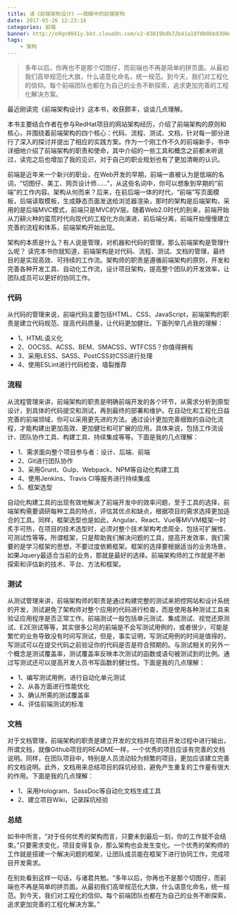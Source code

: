 ```yaml
---
title: 读《前端架构设计》——我眼中的前端架构
date: 2017-05-26 12:23:16
categories: 前端
banner: http://o9qn9041y.bkt.clouddn.com/v2-03019bdb72b41a18f0b0bb9390d7c208_r.jpg
tags:
	- 架构
---
```


> 多年以后，你再也不是那个切图仔，而前端也不再是简单的拼页面。从最初我们高举规范化大旗，什么语意化命名，统一规范。到今天，我们对工程化的信仰。每个前端团队也都在为自己的业务不断探索，追求更加完善的工程化解决方案。

<!--more-->

最近刚读完《前端架构设计》这本书，收获颇丰，谈谈几点理解。  

本书主要结合作者在参与RedHat项目的网站架构经历，介绍了前端架构的原则和核心，并围绕着前端架构的四个核心：代码、流程、测试、文档，针对每一部分进行了深入的探讨并提出了相应的实践方案。作为一个刚工作不久的前端新手，书中详细地介绍了前端架构的职责和使命，其中介绍的一些工具和概念之前都未听说过，读完之后也增加了我的见识，对于自己的职业规划也有了更加清晰的认识。  

前端是近年来一个新兴的职业，在Web开发的早期，前端一直被认为是低端的名词，“切图仔、美工、网页设计师......”，从这些名词中，你可以想象到早期的“前端”的工作内容。架构从何而来？后来，在前后端一体的时代，“前端”写页面模板，后端读取模板，生成静态页面发送给浏览器渲染，那时的架构是后端架构，采用的是后端MVC模式，前端只是MVC的V层。随着Web2.0时代的到来，前端开始从刀耕火种的蛮荒时代向现代的工程化方向演进，前后端分离，前端开始慢慢建立完善的流程和体系，前端架构开始出现。  

架构的本质是什么？有人说是管理，对机器和代码的管理，那么前端架构是管理什么呢？
读完本书你就知道，前端架构是对代码、流程、测试、文档的管理，最终目的是实现高效、可持续的工作流。架构师的职责是遵循前端架构的原则，开发和完善各种开发工具、自动化工作流，设计项目架构，提高整个团队的开发效率，让团队成员可以更好的协同工作。

### 代码

从代码的管理来说，前端代码主要包括HTML、CSS、JavaScript，前端架构的职责是建立代码规范、提高代码质量，让代码更加健壮。下面列举几点我的理解：
- 1、HTML语义化
- 2、OOCSS、ACSS、BEM、SMACSS，WTFCSS？你值得拥有
- 3、采用LESS、SASS、PostCSS对CSS进行处理
- 4、使用ESLint进行代码检查，墙裂推荐

### 流程

从流程管理来讲，前端架构的职责是明确前端开发的各个环节，从需求分析到原型设计，到具体的代码提交和测试，再到最终的部署和维护。在自动化和工程化日益完善的前端领域，你可以采用更先进的方法。通过设计更加完善细致的自动化流程，才能构建出更加高效、更加健壮和可扩展的应用。具体来说，包括工作流设计、团队协作工具、构建工具、持续集成等等。下面是我的几点理解：
- 1、需求面向整个项目参与者：设计、后端、前端
- 2、Git进行团队协作
- 3、采用Grunt、Gulp、Webpack、NPM等自动化构建工具
- 4、使用Jenkins、Travis CI等服务进行持续集成
- 5、框架选型  

自动化构建工具的出现有效地解决了前端开发中的效率问题，至于工具的选择，前端架构需要调研每种工具的特点，评估其优点和缺点，根据项目的需求选择更加适合的工具。同样，框架选型也是如此，Angular、React、Vue等MVVM框架一时炙手可热，在项目的技术选型时，必须对整个技术架构考虑周全，包括可扩展性、可测试性等等。所谓框架，只是帮助我们解决问题的工具，提高开发效率，我们需要的是学习框架的思想，不要过度依赖框架。框架的选择要根据适当的业务场景，如果Jquery最适合当前的业务，那就是最好的选择。前端架构师的工作就是不断探索和评估新的技术、平台、方法和框架。

### 测试

从测试管理来讲，前端架构师的职责是通过构建完整的测试来把控网站和设计系统的开发，测试避免了架构师对整个应用的代码进行检查，而是使用各种测试工具来验证应用程序是否正常工作。前端测试一般包括单元测试、集成测试、视觉还原测试、E2E测试等等，其实很多公司的前端是不会写测试用例的，或者很少，可能是繁忙的业务导致没有时间写测试，但是，事实证明，写测试用例的时间是值得的，写测试可以在提交代码之前验证你的代码是否是符合预期的。与测试相关的另外一个概念是测试覆盖率，测试覆盖率反映本次测试的函数或语句被测试到的比例。通过写测试还可以提高开发人员书写函数的健壮性。下面是我的几点理解：
- 1、编写测试用例，进行自动化单元测试
- 2、从各方面进行性能优化
- 3、确认所需的测试覆盖率
- 4、评估前端测试的标准

### 文档

对于文档管理，前端架构的职责是建立开发的文档并在项目开发过程中进行输出，所谓文档，就像Github项目的README一样，一个优秀的项目应该有完善的文档说明。同样，在团队项目中，特别是人员流动较为频繁的项目，更加应该建立完善的文档说明。此外，文档用来总结项目的踩坑经验，避免产生重复的工作量有很大的作用。下面是我的几点理解：
- 1、采用Hologram、SassDoc等自动化文档生成工具
- 2、建立项目Wiki，记录踩坑经验

### 总结

如书中所言，“对于任何优秀的架构而言，只要未到最后一刻，你的工作就不会结束。”只要需求变化，项目变得复杂，那么架构也会发生变化。一个优秀的架构师的工作就是搭建一个解决问题的框架，让团队成员能在框架下进行协同工作，完成项目开发需求。  

在别处看到这样一句话，与诸君共勉。“多年以后，你再也不是那个切图仔，而前端也不再是简单的拼页面。从最初我们高举规范化大旗，什么语意化命名，统一规范。到今天，我们对工程化的信仰。每个前端团队也都在为自己的业务不断探索，追求更加完善的工程化解决方案。”